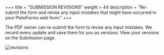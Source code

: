 +++
title = "SUBMISSION REVISIONS"
weight = 44
description = "Re-submit the form and revise any input mistakes that might have occurred in your PlatoForms web form."
+++

The PDF owner can re-submit the form to revise any input mistakes. We record every update and save them for you as versions. View your versions on the Submission page.


![revisions](/images/revisions.PNG)



